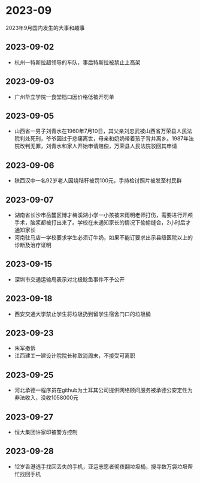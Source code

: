 # 2023-09
2023年9月国内发生的大事和趣事
## 2023-09-02
* 杭州一特斯拉超领导的车队，事后特斯拉被禁止上高架
## 2023-09-03
* 广州华立学院一食堂档口因价格低被开罚单
## 2023-09-05
* 山西省一男子刘青水在1960年7月10日，其父亲刘忠武被山西省万荣县人民法院判处死刑，爷爷因过于悲痛离世，母亲和奶奶带着孩子背井离乡。1987年法院改判无罪，刘青水和家人开始申请赔偿，万荣县人民法院驳回其申请
## 2023-09-06
* 陕西汉中一名92岁老人因烧秸秆被罚100元，手持检讨照片被发至村民群
## 2023-09-07
* 湖南省长沙市岳麓区博才梅溪湖小学一小孩被宋雨明老师打伤，需要进行开颅手术，脑浆都被打出来了。学校在未通知家长的情况下偷偷缝合，2小时后才通知家长
* 河南驻马店一学校要求学生必须订牛奶，如果不能订要求出示县级医院以上的诊断及治疗证明
## 2023-09-15
* 深圳市交通运输局表示对北极鲶鱼事件不予公开
## 2023-09-18
* 西安交通大学禁止学生将垃圾扔到留学生宿舍门口的垃圾桶
## 2023-09-23
* 朱军撤诉
* 江西建工一建设计院院长称取消周末，不接受可离职
## 2023-09-25
* 河北承德一程序员在github为土耳其公司提供网络顾问服务被承德公安定性为非法收入，没收1058000元
## 2023-09-27
* 恒大集团许家印被警方控制
## 2023-09-28
* 12岁香港选手找回丢失的手机，亚运志愿者彻夜翻垃圾桶，搜寻数万袋垃圾帮忙找回手机